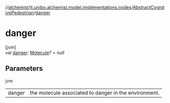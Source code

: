 //[alchemist](../../../index.md)/[it.unibo.alchemist.model.implementations.nodes](../index.md)/[AbstractCognitivePedestrian](index.md)/[danger](danger.md)

# danger

[jvm]\
val [danger](danger.md): [Molecule](../../it.unibo.alchemist.model.interfaces/-molecule/index.md)? = null

## Parameters

jvm

| | |
|---|---|
| danger | the molecule associated to danger in the environment. |

